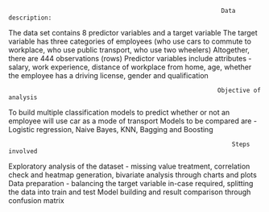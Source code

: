                                                                Data description:
The data set contains 8 predictor variables and a target variable
The target variable has three categories of employees (who use cars to commute to workplace, who use public transport, who use two wheelers)
Altogether, there are 444 observations (rows)
Predictor variables include attributes - salary, work experience, distance of workplace from home, age, whether the employee has a driving license, gender and qualification 

                                                              Objective of analysis
To build multiple classification models to predict whether or not an employee will use car as a mode of transport
Models to be compared are - Logistic regression, Naive Bayes, KNN, Bagging and Boosting

                                                                  Steps involved
Exploratory analysis of the dataset - missing value treatment, correlation check and heatmap generation, bivariate analysis through charts and plots
Data preparation - balancing the target variable in-case required, splitting the data into train and test
Model building and result comparison through confusion matrix
